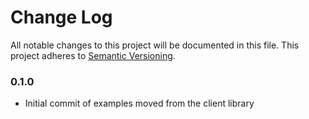 # Change Log
All notable changes to this project will be documented in this file.
This project adheres to [Semantic Versioning](http://semver.org/).

### 0.1.0

- Initial commit of examples moved from the client library

